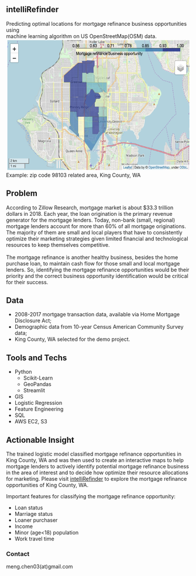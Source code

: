 ## intelliRefinder
Predicting optimal locations for mortgage refinance business opportunities using\
machine learning algorithm on US OpenStreetMap(OSM) data.\
<img src="example.png" width="600" height="360">\
Example: zip code 98103 related area, King County, WA

## Problem
According to Zillow Research, mortgage market is about $33.3 trillion dollars in 2018. Each year, the loan origination is the primary revenue generator for the mortgage lenders. Today, non-bank (small, regional) mortgage lenders account for more than 60% of all mortgage originations. The majority of them are small and local players that have to consistently optimize their marketing strategies given limited financial and technological resources to keep themselves competitive.\
\
The mortgage refinance is another healthy business, besides the home purchase loan, to maintain cash flow for those small and local mortgage lenders. So, identifying the mortgage refinance opportunities would be their priority and the correct business opportunity identification would be critical for their success.

## Data
* 2008-2017 mortgage transaction data, available via Home Mortgage Disclosure Act;
* Demographic data from 10-year Census American Community Survey data;
* King County, WA selected for the demo project.

## Tools and Techs
* Python
  * Scikit-Learn
  * GeoPandas
  * Streamlit
* GIS
* Logistic Regression
* Feature Engineering
* SQL
* AWS EC2, S3

## Actionable Insight
The trained logistic model classified mortgage refinance opportunities in King County, WA and was then used to create an interactive maps to help mortgage lenders to actively identify potential mortgage refinance business in the area of interest and to decide how optimize their resource allocations for marketing. Please visit [intelliRefinder](http://bit.ly/IntelliRefinderDemo) to explore the mortgage refinance opportunities of King County, WA.

Important features for classifying the mortgage refinance opportunity:
* Loan status
* Marriage status
* Loaner purchaser
* Income
* Minor (age<18) population
* Work travel time

### Contact
meng.chen03(at)gmail.com
